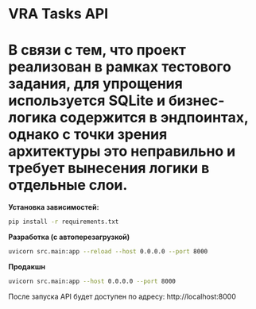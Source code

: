 # VRA Tasks API
# В связи с тем, что проект реализован в рамках тестового задания, для упрощения используется SQLite и бизнес-логика содержится в эндпоинтах, однако с точки зрения архитектуры это неправильно и требует вынесения логики в отдельные слои.


**Установка зависимостей:**
   ```bash
   pip install -r requirements.txt
   ```

**Разработка (с автоперезагрузкой)**
```bash
uvicorn src.main:app --reload --host 0.0.0.0 --port 8000
```

**Продакшн**
```bash
uvicorn src.main:app --host 0.0.0.0 --port 8000
```

После запуска API будет доступен по адресу: http://localhost:8000
